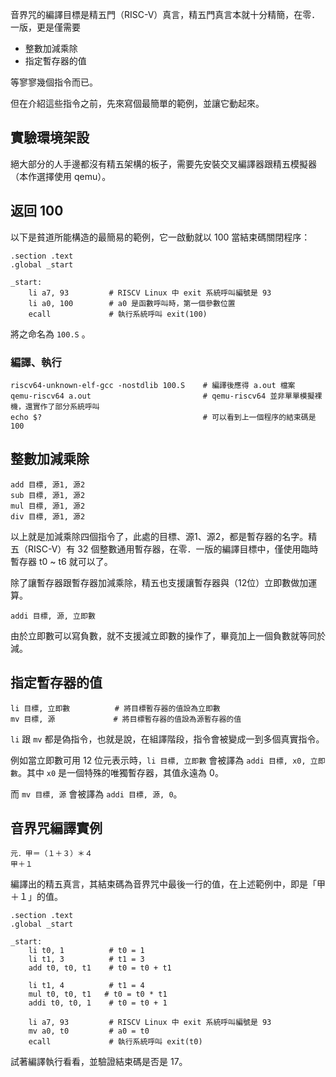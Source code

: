 音界咒的編譯目標是精五門（RISC-V）真言，精五門真言本就十分精簡，在零．一版，更是僅需要

- 整數加減乘除
- 指定暫存器的值

等寥寥幾個指令而已。

但在介紹這些指令之前，先來寫個最簡單的範例，並讓它動起來。

## 實驗環境架設

絕大部分的人手邊都沒有精五架構的板子，需要先安裝交叉編譯器跟精五模擬器（本作選擇使用 qemu）。

## 返回 100

以下是貧道所能構造的最簡易的範例，它一啟動就以 100 當結束碼關閉程序：

```assembly
.section .text
.global _start

_start:
    li a7, 93         # RISCV Linux 中 exit 系統呼叫編號是 93
    li a0, 100        # a0 是函數呼叫時，第一個參數位置
    ecall             # 執行系統呼叫 exit(100)
```
將之命名為 `100.S` 。

### 編譯、執行
```
riscv64-unknown-elf-gcc -nostdlib 100.S    # 編譯後應得 a.out 檔案
qemu-riscv64 a.out                         # qemu-riscv64 並非單單模擬裸機，還實作了部分系統呼叫
echo $?                                    # 可以看到上一個程序的結束碼是 100
```

## 整數加減乘除

```assembly
add 目標, 源1, 源2
sub 目標, 源1, 源2
mul 目標, 源1, 源2
div 目標, 源1, 源2
```

以上就是加減乘除四個指令了，此處的目標、源1、源2，都是暫存器的名字。精五（RISC-V）有 32 個整數通用暫存器，在零．一版的編譯目標中，僅使用臨時暫存器 t0 ~ t6 就可以了。

除了讓暫存器跟暫存器加減乘除，精五也支援讓暫存器與（12位）立即數做加運算。

```assembly
addi 目標, 源, 立即數
```

由於立即數可以寫負數，就不支援減立即數的操作了，畢竟加上一個負數就等同於減。

## 指定暫存器的值

```
li 目標, 立即數          # 將目標暫存器的值設為立即數
mv 目標, 源             # 將目標暫存器的值設為源暫存器的值
```

`li` 跟 `mv` 都是偽指令，也就是說，在組譯階段，指令會被變成一到多個真實指令。

例如當立即數可用 12 位元表示時，`li 目標, 立即數` 會被譯為 `addi 目標, x0, 立即數`。其中 `x0` 是一個特殊的唯獨暫存器，其值永遠為 0。

而 `mv 目標, 源` 會被譯為 `addi 目標, 源, 0`。

## 音界咒編譯實例

```音界
元．甲＝（１＋３）＊４
甲＋１
```
編譯出的精五真言，其結束碼為音界咒中最後一行的值，在上述範例中，即是「甲＋１」的值。


```assembly
.section .text
.global _start

_start:
    li t0, 1          # t0 = 1
    li t1, 3          # t1 = 3
    add t0, t0, t1    # t0 = t0 + t1

    li t1, 4          # t1 = 4
    mul t0, t0, t1   # t0 = t0 * t1
    addi t0, t0, 1    # t0 = t0 + 1

    li a7, 93         # RISCV Linux 中 exit 系統呼叫編號是 93
    mv a0, t0         # a0 = t0
    ecall             # 執行系統呼叫 exit(t0)
```

試著編譯執行看看，並驗證結束碼是否是 17。
